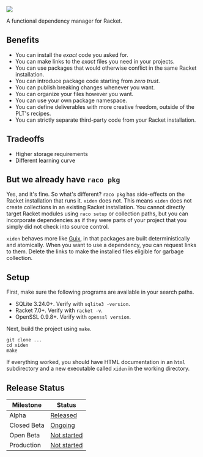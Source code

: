 [![](https://img.shields.io/badge/%E2%99%A5-Support%20Ethical%20Software-red)](https://sagegerard.com/subscribe.html)


A functional dependency manager for Racket.


## Benefits

* You can install the _exact_ code you asked for.
* You can make links to the _exact_ files you need in your projects.
* You can use packages that would otherwise conflict in the same Racket installation.
* You can introduce package code starting from _zero trust_.
* You can publish breaking changes whenever you want.
* You can organize your files however you want.
* You can use your own package namespace.
* You can define deliverables with more creative freedom, outside of the PLT's recipes.
* You can strictly separate third-party code from your Racket installation.


## Tradeoffs

* Higher storage requirements
* Different learning curve


## But we already have `raco pkg`

Yes, and it's fine. So what's different? `raco pkg` has side-effects
on the Racket installation that runs it. `xiden` does not. This means
`xiden` does not create collections in an existing Racket
installation. You cannot directly target Racket modules using `raco
setup` or collection paths, but you can incorporate dependencies as if
they were parts of your project that you simply did not check into
source control.

`xiden` behaves more like [Guix][], in that packages are built
deterministically and atomically. When you want to use a dependency,
you can request links to them. Delete the links to make the installed
files eligible for garbage collection.

[Guix]: https://guix.gnu.org/

## Setup

First, make sure the following programs are available in your search paths.

* SQLite 3.24.0+. Verify with `sqlite3 -version`.
* Racket 7.0+. Verify with `racket -v`.
* OpenSSL 0.9.8+. Verify with `openssl version`.

Next, build the project using `make`.

```console
git clone ...
cd xiden
make
```

If everything worked, you should have HTML documentation in an `html`
subdirectory and a new executable called `xiden` in the working
directory.


## Release Status

| Milestone   | Status                                                                |
| ----------- | --------------------------------------------------------------------- |
| Alpha       | [Released](https://github.com/zyrolasting/xiden/releases/tag/alpha)   |
| Closed Beta | [Ongoing](https://github.com/zyrolasting/xiden/milestone/1)           |
| Open Beta   | [Not started](https://github.com/zyrolasting/xiden/milestone/2)       |
| Production  | [Not started](https://github.com/zyrolasting/xiden/milestone/3)       |
